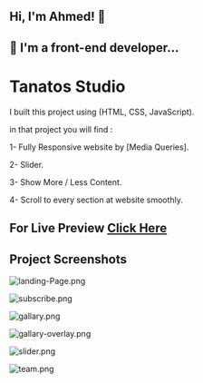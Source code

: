 ## Hi, I'm Ahmed! 👋


## 🚀 I'm a front-end developer...


#  Tanatos Studio
I built this project using (HTML, CSS, JavaScript).

in that project you will find :

1- Fully Responsive website by [Media Queries].

2- Slider.

3- Show More / Less Content.

4- Scroll to every section at website smoothly.


## For Live Preview [Click Here]( https://ahmed-abouelfetouh.github.io/tanatosStudio-template/)
## Project Screenshots

![landing-Page.png](https://i.postimg.cc/43Y4Sr3Z/landing-Page.png)

![subscribe.png](https://i.postimg.cc/9MG23VH3/subscribe.png)

![gallary.png](https://i.postimg.cc/L8nM9jF3/gallary.png)

![gallary-overlay.png](https://i.postimg.cc/bJR5Hvjv/gallary-overlay.png)

![slider.png](https://i.postimg.cc/CKTr38h1/slider.png)

![team.png](https://i.postimg.cc/tg42PGz3/team.png)
